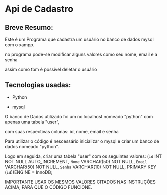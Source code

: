 # Api de Cadastro

## Breve Resumo:

Este é um Programa que cadastra um usuário no banco de dados mysql com o xampp.

no programa pode-se modificar alguns valores como seu nome, email e a senha

assim como tbm é possível deletar o usuário

## Tecnologias usadas:

- Python

- mysql

O banco de Dados utilizado foi um no localhost nomeado "python" com apenas uma tabela "user",

com suas respectivas colunas: id, nome, email e senha



Para utilizar o código é nescessário inicializar o mysql e criar um banco de dados nomeado "python".

Logo em seguida, criar uma tabela "user" com os seguintes valores: (`id` INT NOT NULL AUTO_INCREMENT, `Nome` VARCHAR(50) NOT NULL, `Email` VARCHAR(50) NOT NULL, `Senha` VARCHAR(10) NOT NULL, PRIMARY KEY (`id`))ENGINE = InnoDB;



IMPORTANTE USAR OS MESMOS VALORES CITADOS NAS INSTRUÇÕES ACIMA, PARA QUE O CÓDIGO FUNCIONE.


